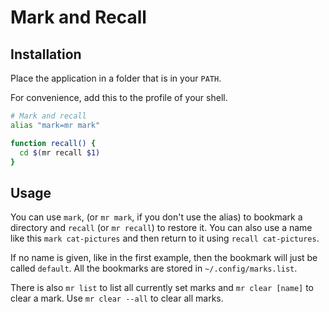 # Mark and Recall
## Installation
Place the application in a folder that is in your ``PATH``.

For convenience, add this to the profile of your shell.

```bash
# Mark and recall
alias "mark=mr mark"

function recall() {
  cd $(mr recall $1)
}
```

## Usage
You can use ``mark``, (or ``mr mark``, if you don't use the alias) to bookmark a directory and ``recall`` (or ``mr recall``) to restore it.
You can also use a name like this ``mark cat-pictures`` and then return to it using ``recall cat-pictures``.

If no name is given, like in the first example, then the bookmark will just be called ``default``. All the bookmarks are stored in ``~/.config/marks.list``.

There is also ``mr list`` to list all currently set marks and ``mr clear [name]`` to clear a mark. Use ``mr clear --all`` to clear all marks.
